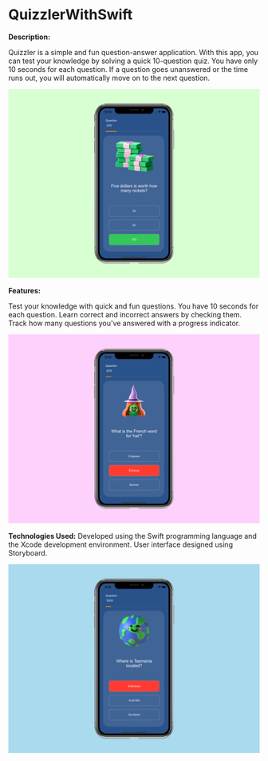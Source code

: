 # QuizzlerWithSwift


**Description:**

Quizzler is a simple and fun question-answer application. With this app, you can test your knowledge by solving a quick 10-question quiz. You have only 10 seconds for each question. If a question goes unanswered or the time runs out, you will automatically move on to the next question.

![QuizzlerWithSwift](QuestionTwo.png)

**Features:**

Test your knowledge with quick and fun questions.
You have 10 seconds for each question.
Learn correct and incorrect answers by checking them.
Track how many questions you've answered with a progress indicator.

![QuizzlerWithSwift](QuestionFour.png)

**Technologies Used:**
Developed using the Swift programming language and the Xcode development environment.
User interface designed using Storyboard.

![QuizzlerWithSwift](QuestionTen.png)
